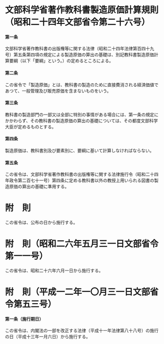 # 文部科学省著作教科書製造原価計算規則（昭和二十四年文部省令第二十六号）
#### 第一条
文部科学省著作教科書の出版権等に関する法律（昭和二十四年法律第百四十九号）第五条第四項の規定による製造原価の算出の基礎は、別記教科書製造原価計算要綱（以下「要綱」という。）の定めるところによる。
#### 第二条
この省令で「製造原価」とは、教科書の製造のために直接費消される経済価値であつて、一般管理及び販売原価を含まないものをいう。
#### 第三条
教科書の製造部門の一部又は全部に特別の事情がある場合には、第一条の規定にかかわらず、その教科書の製造原価の算出の基礎については、その都度文部科学大臣が定めるものとする。
#### 第四条
製造原価は、教科書別及び要素別に、要綱に基いて計算しなければならない。
#### 第五条
この省令は、文部科学省著作教科書の出版権等に関する法律施行令（昭和二十四年政令第二百七十一号）第四条に定める教科書以外の教授上用いられる図書の製造原価の算出の基礎に準用する。
# 附　則
この省令は、公布の日から施行する。
# 附　則（昭和二六年五月三一日文部省令第一一号）
この省令は、昭和二十六年六月一日から施行する。
# 附　則（平成一二年一〇月三一日文部省令第五三号）
#### 第一条（施行期日）
この省令は、内閣法の一部を改正する法律（平成十一年法律第八十八号）の施行の日（平成十三年一月六日）から施行する。
